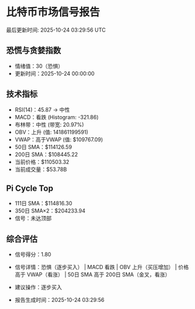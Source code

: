 # 比特币市场信号报告

最后更新时间: 2025-10-24 03:29:56 UTC

## 恐慌与贪婪指数
- 情绪值：30（恐惧）
- 更新时间：2025-10-24 00:00:00

## 技术指标
- RSI(14)：45.87 → 中性
- MACD：看跌 (Histogram: -321.86)
- 布林带：中性 (带宽: 20.97%)
- OBV：上升 (值: 141861199591)
- VWAP：高于VWAP (值: $109767.09)
- 50日 SMA：$114126.59
- 200日 SMA：$108445.22
- 当前价格：$110503.32
- 当前成交量：$53.78B

## Pi Cycle Top
- 111日 SMA：$114816.30
- 350日 SMA×2：$204233.94
- 信号：未达顶部

## 综合评估
- 信号得分：1.80
- 信号详情：恐惧（逐步买入） | MACD 看跌 | OBV 上升（买压增加） | 价格高于 VWAP（看涨） | 50日 SMA 高于 200日 SMA（金叉，看涨）
- 建议操作：逐步买入

- 报告生成时间：2025-10-24 03:29:56